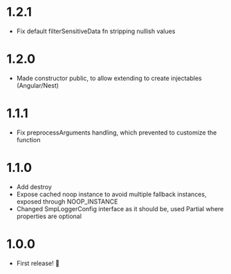 # 1.2.1
* Fix default filterSensitiveData fn stripping nullish values

# 1.2.0
* Made constructor public, to allow extending to create injectables (Angular/Nest)

# 1.1.1
* Fix preprocessArguments handling, which prevented to customize the function

# 1.1.0

* Add destroy
* Expose cached noop instance to avoid multiple fallback instances, exposed through NOOP_INSTANCE
* Changed SmpLoggerConfig interface as it should be, used Partial where properties are optional

# 1.0.0

* First release! 🎉 
